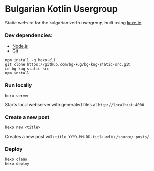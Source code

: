 # Bulgarian Kotlin Usergroup

Static website for the bulgarian kotlin usergroup, built using [hexo.io](https://hexo.io/)

### Dev dependencies:

- [Node.js](https://nodejs.org/en/)
- [Git](https://git-scm.com/)

```
npm install -g hexo-cli
git clone https://github.com/bg-kug/bg-kug-static-src.git
cd bg-kug-static-src
npm install
```
### Run locally

`hexo server`

Starts local webserver with generated files at `http://localhost:4000`

### Create a new post

`hexo new <title>`

Creates a new post with `title YYYY-MM-DD-title.md` in `/source/_posts/`

### Deploy

```
hexo clean
hexo deploy
```